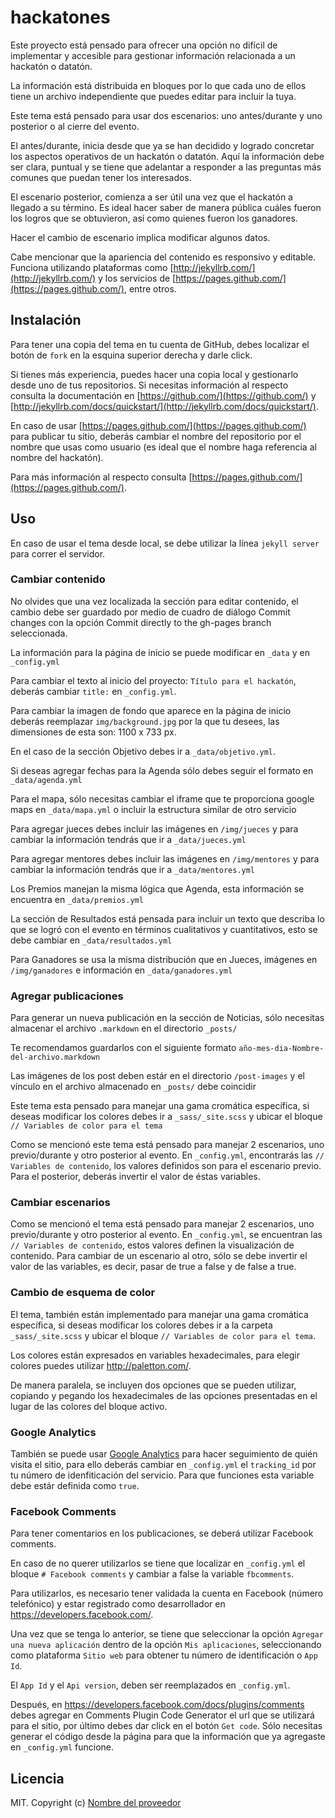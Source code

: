 # hackatones

Este proyecto está pensado para ofrecer una opción no difícil de implementar y accesible para gestionar información relacionada a un hackatón o datatón.

La información está distribuida en bloques por lo que cada uno de ellos tiene un archivo independiente que puedes editar para incluir la tuya.

Este tema está pensado para usar dos escenarios: uno antes/durante y uno posterior o al cierre del evento.

El antes/durante, inicia desde que ya se han decidido y logrado concretar los aspectos operativos de un hackatón o datatón. Aquí la información debe ser clara, puntual y se tiene que adelantar a responder a las preguntas más comunes que puedan tener los interesados.

El escenario posterior, comienza a ser útil una vez que el hackatón a llegado a su término. Es ideal hacer saber de manera pública cuáles fueron los logros que se obtuvieron, así como quienes fueron los ganadores.

Hacer el cambio de escenario implica modificar algunos datos.

Cabe mencionar que la apariencia del contenido es responsivo y editable. Funciona utilizando plataformas como [http://jekyllrb.com/](http://jekyllrb.com/) y los servicios de [https://pages.github.com/](https://pages.github.com/), entre otros.

## Instalación

Para tener una copia del tema en tu cuenta de GitHub, debes localizar el botón de `fork` en la esquina superior derecha y darle click.

Si tienes más experiencia, puedes hacer una copia local y gestionarlo desde uno de tus repositorios. Si necesitas información al respecto consulta la documentación en [https://github.com/](https://github.com/) y [http://jekyllrb.com/docs/quickstart/](http://jekyllrb.com/docs/quickstart/).

En caso de usar [https://pages.github.com/](https://pages.github.com/) para publicar tu sitio, deberás cambiar el nombre del repositorio por el nombre que usas como usuario (es ideal que el nombre haga referencia al nombre del hackatón).

Para más información al respecto consulta [https://pages.github.com/](https://pages.github.com/).

## Uso

En caso de usar el tema desde local, se debe utilizar la línea `jekyll server` para correr el servidor.

### Cambiar contenido

No olvides que una vez localizada la sección para editar contenido, el cambio debe ser guardado por medio de cuadro de diálogo Commit changes con la opción Commit directly to the gh-pages branch seleccionada.

La información para la página de inicio se puede modificar en `_data` y en `_config.yml`

Para cambiar el texto al inicio del proyecto: `Título para el hackatón`, deberás cambiar `title:` en `_config.yml`.

Para cambiar la imagen de fondo que aparece en la página de inicio deberás reemplazar `img/background.jpg` por la que tu desees, las dimensiones de esta son: 1100 x 733 px.

En el caso de la sección Objetivo debes ir a `_data/objetivo.yml`.

Si deseas agregar fechas para la Agenda sólo debes seguir el formato en `_data/agenda.yml`

Para el mapa, sólo necesitas cambiar el iframe que te proporciona google maps en `_data/mapa.yml` o incluir la estructura similar de otro servicio

Para agregar jueces debes incluir las imágenes en `/img/jueces` y para cambiar la información tendrás que ir a `_data/jueces.yml`

Para agregar mentores debes incluir las imágenes en `/img/mentores` y para cambiar la información tendrás que ir a `_data/mentores.yml`

Los Premios manejan la misma lógica que Agenda, esta información se encuentra en `_data/premios.yml`

La sección de Resultados está pensada para incluir un texto que describa lo que se logró con el evento en términos cualitativos y cuantitativos, esto se debe cambiar en `_data/resultados.yml`

Para Ganadores se usa la misma distribución que en Jueces, imágenes en `/img/ganadores` e información en `_data/ganadores.yml`

### Agregar publicaciones

Para generar un nueva publicación en la sección de Noticias, sólo necesitas almacenar el archivo `.markdown` en el directorio `_posts/`

Te recomendamos guardarlos con el siguiente formato `año-mes-dia-Nombre-del-archivo.markdown`

Las imágenes de los post deben estár en el directorio `/post-images` y el vínculo en el archivo almacenado en `_posts/` debe coincidir

Este tema esta pensado para manejar una gama cromática específica, si deseas modificar los colores debes ir a `_sass/_site.scss` y ubicar el bloque `// Variables de color para el tema`

Como se mencionó este tema está pensado para manejar 2 escenarios, uno previo/durante y otro posterior al evento. En `_config.yml`, encontrarás las `// Variables de contenido`, los valores definidos son para el escenario previo. Para el posterior, deberás invertir el valor de éstas variables.

### Cambiar escenarios

Como se mencionó el tema está pensado para manejar 2 escenarios, uno previo/durante y otro posterior al evento. En `_config.yml`, se encuentran las `// Variables de contenido`, estos valores definen la visualización de contenido. Para cambiar de un escenario al otro, sólo se debe invertir el valor de las variables, es decir, pasar de true a false y de false a true.

### Cambio de esquema de color

El tema, también están implementado para manejar una gama cromática específica, si deseas modificar los colores debes ir a la carpeta `_sass/_site.scss` y ubicar el bloque `// Variables de color para el tema`.

Los colores están expresados en variables hexadecimales, para elegir colores puedes utilizar http://paletton.com/.

De manera paralela, se incluyen dos opciones que se pueden utilizar, copiando y pegando los hexadecimales de las opciones presentadas en el lugar de las colores del bloque activo.

### Google Analytics

También se puede usar [Google Analytics](https://www.google.com.mx/analytics/) para hacer seguimiento de quién visita el sitio, para ello deberás cambiar en `_config.yml` el `tracking_id` por tu número de idenfiticación del servicio. Para que funciones esta variable debe estár definida como `true`.


### Facebook Comments

Para tener comentarios en los publicaciones, se deberá utilizar Facebook comments.

En caso de no querer utilizarlos se tiene que localizar en `_config.yml` el bloque `# Facebook comments` y cambiar a false la variable `fbcomments`.

Para utilizarlos, es necesario tener validada la cuenta en Facebook (número telefónico) y estar registrado como desarrollador en https://developers.facebook.com/.

Una vez que se tenga lo anterior, se tiene que seleccionar la opción `Agregar una nueva aplicación` dentro de la opción `Mis aplicaciones`, seleccionando como plataforma `Sitio web` para obtener tu número de identificación o `App Id`.

El `App Id` y el `Api version`, deben ser reemplazados en `_config.yml`.

Después, en https://developers.facebook.com/docs/plugins/comments debes agregar en Comments Plugin Code Generator el url que se utilizará para el sitio, por último debes dar click en el botón `Get code`. Sólo necesitas generar el código desde la página para que la información que ya agregaste en `_config.yml` funcione.

## Licencia
MIT. Copyright (c) [Nombre del proveedor ](http://sitiodelproveedor.com)

